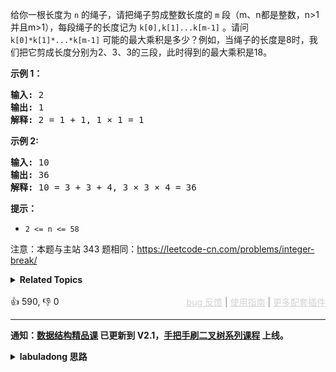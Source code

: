 <p>给你一根长度为 <code>n</code> 的绳子，请把绳子剪成整数长度的 <code>m</code> 段（m、n都是整数，n&gt;1并且m&gt;1），每段绳子的长度记为 <code>k[0],k[1]...k[m-1]</code> 。请问 <code>k[0]*k[1]*...*k[m-1]</code> 可能的最大乘积是多少？例如，当绳子的长度是8时，我们把它剪成长度分别为2、3、3的三段，此时得到的最大乘积是18。</p>

<p><strong>示例 1：</strong></p>

<pre><strong>输入: </strong>2
<strong>输出: </strong>1
<strong>解释: </strong>2 = 1 + 1, 1 × 1 = 1</pre>

<p><strong>示例&nbsp;2:</strong></p>

<pre><strong>输入: </strong>10
<strong>输出: </strong>36
<strong>解释: </strong>10 = 3 + 3 + 4, 3 ×&nbsp;3 ×&nbsp;4 = 36</pre>

<p><strong>提示：</strong></p>

<ul> 
 <li><code>2 &lt;= n &lt;= 58</code></li> 
</ul>

<p>注意：本题与主站 343 题相同：<a href="https://leetcode-cn.com/problems/integer-break/">https://leetcode-cn.com/problems/integer-break/</a></p>

<details><summary><strong>Related Topics</strong></summary>数学 | 动态规划</details><br>

<div>👍 590, 👎 0<span style='float: right;'><span style='color: gray;'><a href='https://github.com/labuladong/fucking-algorithm/discussions/939' target='_blank' style='color: lightgray;text-decoration: underline;'>bug 反馈</a> | <a href='https://labuladong.gitee.io/article/fname.html?fname=jb插件简介' target='_blank' style='color: lightgray;text-decoration: underline;'>使用指南</a> | <a href='https://labuladong.github.io/algo/images/others/%E5%85%A8%E5%AE%B6%E6%A1%B6.jpg' target='_blank' style='color: lightgray;text-decoration: underline;'>更多配套插件</a></span></span></div>

<div id="labuladong"><hr>

**通知：[数据结构精品课](https://aep.h5.xeknow.com/s/1XJHEO) 已更新到 V2.1，[手把手刷二叉树系列课程](https://aep.xet.tech/s/3YGcq3) 上线。**

<details><summary><strong>labuladong 思路</strong></summary>

## 基本思路

这道题和 [343. 整数拆分](/problems/integer-break) 一样，按照 [动态规划核心套路](https://labuladong.github.io/article/fname.html?fname=动态规划详解进阶) 的流程来就行了。

详细的思路看第 343 题吧，只要改个函数名就能解决这道题。

**标签：[动态规划](https://mp.weixin.qq.com/mp/appmsgalbum?__biz=MzAxODQxMDM0Mw==&action=getalbum&album_id=1318881141113536512)**

## 解法代码

提示：🟢 标记的是我写的解法代码，🤖 标记的是 chatGPT 翻译的多语言解法代码。如有错误，可以 [点这里](https://github.com/labuladong/fucking-algorithm/issues/1113) 反馈和修正。

<div class="tab-panel"><div class="tab-nav">
<button data-tab-item="cpp" class="tab-nav-button btn " data-tab-group="default" onclick="switchTab(this)">cpp🤖</button>

<button data-tab-item="python" class="tab-nav-button btn " data-tab-group="default" onclick="switchTab(this)">python🤖</button>

<button data-tab-item="java" class="tab-nav-button btn active" data-tab-group="default" onclick="switchTab(this)">java🟢</button>

<button data-tab-item="go" class="tab-nav-button btn " data-tab-group="default" onclick="switchTab(this)">go🤖</button>

<button data-tab-item="javascript" class="tab-nav-button btn " data-tab-group="default" onclick="switchTab(this)">javascript🤖</button>
</div><div class="tab-content">
<div data-tab-item="cpp" class="tab-item " data-tab-group="default"><div class="highlight">

```cpp
// 注意：cpp 代码由 chatGPT🤖 根据我的 java 代码翻译，旨在帮助不同背景的读者理解算法逻辑。
// 本代码已经通过力扣的测试用例，应该可直接成功提交。

class Solution {
    vector<int> memo;

public:
    int cuttingRope(int n) {
        memo = vector<int>(n + 1);
        return dp(n);
    }

    // 定义：拆分 n 获得的最大乘积为 dp(n)
    int dp(int n) {
        if (n == 0) {
            return 0;
        }
        if (n == 1) {
            return 1;
        }
        if (memo[n] > 0) {
            return memo[n];
        }

        // 状态转移方程
        int res = INT_MIN;
        for (int i = 1; i <= n; i++) {
            res = max(res, i * max(dp(n - i), n - i));
        }
        memo[n] = res;
        return res;
    }

};
```

</div></div>

<div data-tab-item="python" class="tab-item " data-tab-group="default"><div class="highlight">

```python
# 注意：python 代码由 chatGPT🤖 根据我的 java 代码翻译，旨在帮助不同背景的读者理解算法逻辑。
# 本代码已经通过力扣的测试用例，应该可直接成功提交。

class Solution:
    def cuttingRope(self, n: int) -> int:
        memo = [0] * (n+1)
        return self.dp(n, memo)

    # 定义：拆分 n 获得的最大乘积为 dp(n)
    def dp(self, n: int, memo: List[int]) -> int:
        if n == 0:
            return 0
        if n == 1:
            return 1
        if memo[n] > 0:
            return memo[n]

        # 状态转移方程
        res = float('-inf')
        for i in range(1, n+1):
            res = max(res, i * max(self.dp(n - i, memo), n - i))

        memo[n] = res
        return res
```

</div></div>

<div data-tab-item="java" class="tab-item active" data-tab-group="default"><div class="highlight">

```java
class Solution {
    int[] memo;

    public int cuttingRope(int n) {
        memo = new int[n + 1];
        return dp(n);
    }

    // 定义：拆分 n 获得的最大乘积为 dp(n)
    int dp(int n) {
        if (n == 0) {
            return 0;
        }
        if (n == 1) {
            return 1;
        }
        if (memo[n] > 0) {
            return memo[n];
        }

        // 状态转移方程
        int res = Integer.MIN_VALUE;
        for (int i = 1; i <= n; i++) {
            res = Math.max(res, i * Math.max(dp(n - i), n - i)
            );
        }
        memo[n] = res;
        return res;
    }

}
```

</div></div>

<div data-tab-item="go" class="tab-item " data-tab-group="default"><div class="highlight">

```go
// 注意：go 代码由 chatGPT🤖 根据我的 java 代码翻译，旨在帮助不同背景的读者理解算法逻辑。
// 本代码已经通过力扣的测试用例，应该可直接成功提交。

func cuttingRope(n int) int {
    memo := make([]int, n+1)
    return dp(n, memo)
}

// 定义：拆分 n 获得的最大乘积为 dp(n)
func dp(n int, memo []int) int {
    if n == 0 {
        return 0
    }
    if n == 1 {
        return 1
    }
    if memo[n] > 0 {
        return memo[n]
    }

    // 状态转移方程
    res := math.MinInt32
    for i := 1; i <= n; i++ {
        res = max(res, i*max(dp(n-i, memo), n-i))
    }
    memo[n] = res
    return res
}

func max(a, b int) int {
    if a > b {
        return a
    }
    return b
}
```

</div></div>

<div data-tab-item="javascript" class="tab-item " data-tab-group="default"><div class="highlight">

```javascript
// 注意：javascript 代码由 chatGPT🤖 根据我的 java 代码翻译，旨在帮助不同背景的读者理解算法逻辑。
// 本代码已经通过力扣的测试用例，应该可直接成功提交。

var cuttingRope = function(n) {
    var memo = new Array(n + 1).fill(0);
    return dp(n);

    function dp(n) {
        if (n === 0) {
            return 0;
        }
        if (n === 1) {
            return 1;
        }
        if (memo[n] > 0) {
            return memo[n];
        }

        // 状态转移方程
        var res = Number.MIN_SAFE_INTEGER;
        for (var i = 1; i <= n; i++) {
            res = Math.max(res, i * Math.max(dp(n - i), n - i));
        }
        memo[n] = res;
        return res;
    }
};
```

</div></div>
</div></div>

</details>
</div>



